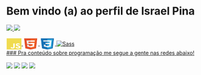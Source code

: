 # Bem vindo  (a) ao perfil de Israel Pina 
<div>
  <a href="https://github.com/IsraelPina32">
  <img height="180em" src="https://github-readme-stats.vercel.app/api?username=IsraelPina32&show_icons=true&theme=graywhite&include_all_commits=true&count_private=true"/>
  <img height="180em" src="https://github-readme-stats.vercel.app/api/top-langs/?username=IsraelPina32&layout=compact&langs_count=6&theme=graywhite"/>
</div>
<div style="display: inline_block"><br>
  <img align="center" alt="Js" height="30" width="40" src="https://raw.githubusercontent.com/devicons/devicon/master/icons/javascript/javascript-plain.svg">
  <img align="center" alt="HTML" height="30" width="40" src="https://raw.githubusercontent.com/devicons/devicon/master/icons/html5/html5-original.svg">
  <img align="center" alt="CSS" height="30" width="40" src="https://raw.githubusercontent.com/devicons/devicon/master/icons/css3/css3-original.svg">
  <img  align="center" alt="Sass" height="30" width="40" src="https://cdn.jsdelivr.net/gh/devicons/devicon/icons/sass/sass-original.svg" />
          
          
</div> 
  ### Pra conteúdo sobre programação me segue a gente nas redes abaixo!
  <br>
  <br>
 
<div> 
  <a href="https://www.instagram.com/israelcdev41" target="_blank"><img src="https://img.shields.io/badge/-Instagram-%23E4405F?style=for-the-badge&logo=instagram&logoColor=white" target="_blank"></a>
   <a href="https://discord.com/channels/@me" target="_blank"><img src="https://img.shields.io/badge/Discord-7289DA?style=for-the-badge&logo=discord&logoColor=white" target="_blank"></a> 
  <a href = "mailto:israelcoimbra4142@gmail.com"><img src="https://img.shields.io/badge/-Gmail-%23333?style=for-the-badge&logo=gmail&logoColor=white" target="_blank"></a>
  <a href="https://www.linkedin.com/in/israel-coimbra-de-pina-65b258231/" target="_blank"><img src="https://img.shields.io/badge/-LinkedIn-%230077B5?style=for-the-badge&logo=linkedin&logoColor=white" target="_blank"></a> 
 
</div>
